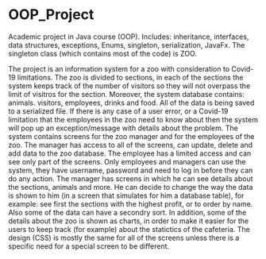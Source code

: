 # OOP_Project
Academic project in Java course (OOP). 
Includes: inheritance, interfaces, data structures, exceptions, Enums, singleton, serialization, JavaFx.
The singleton class (which contains most of the code) is ZOO.

The project is an information system for a zoo with consideration to Covid-19 limitations.
The zoo is divided to sections, in each of the sections the system keeps track of the number of visitors so they will not overpass the limit of visitros for the section.
Moreover, the system database contains: animals. visitors, employees, drinks and food. All of the data is being saved to a serialized file.
If there is any case of a user error, or a Covid-19 limitation that the employees in the zoo need to know about then the system will pop up an exception/message with details about the problem.
The system contains screens for the zoo manager and for the employees of the zoo. 
The manager has access to all of the screens, can update, delete and add data to the zoo database.
The employee has a limited access and can see only part of the screens.
Only employees and managers can use the system, they have username, password and need to log in before they can do any action.
The manager has screens in which he can see details about the sections, animals and more. He can decide to change the way the data is shown to him (in a screen that simulates for him a database table), for example: see first the sections with the highest profit, or to order by name. Also some of the data can have a secondry sort.
In addition, some of the details about the zoo is shown as charts, in order to make it easier for the users to keep track (for example) about the statictics of the cafeteria.
The design (CSS) is mostly the same for all of the screens unless there is a specific need for a special screen to be different.
